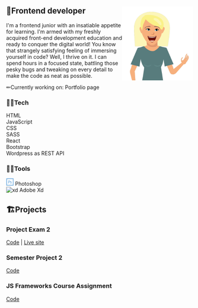 ## 👶Frontend developer <img src='gitme.png' alt='avatar' height='200' style='float: right'/> 
I'm a frontend junior with an insatiable appetite for learning. I'm armed with my freshly acquired front-end development education and ready to conquer the digital world! You know that strangely satisfying feeling of immersing yourself in code? Well, I thrive on it. I can spend hours in a focused state, battling those pesky bugs and tweaking on every detail to make the code as neat as possible.

✏Currently working on: Portfolio page


### 👩‍💻Tech
HTML <br/>
JavaScript <br/>
CSS <br/>
SASS <br/>
React <br/>
Bootstrap <br/>
Wordpress as REST API

### 👩‍🔧Tools 
<img src="https://raw.githubusercontent.com/devicons/devicon/master/icons/photoshop/photoshop-line.svg" alt="photoshop" width="20" height="20"/> Photoshop <br/>
<img src="https://cdn.worldvectorlogo.com/logos/adobe-xd.svg" alt="xd" width="20" height="20"/> Adobe Xd

## 🏗Projects

### Project Exam 2
[Code](https://github.com/vildehalvorsen/project-exam-2/) | [Live site](https://hwuapp.netlify.com/)

### Semester Project 2
[Code](https://github.com/vildehalvorsen/semester-project-2)

### JS Frameworks Course Assignment
[Code](https://github.com/vildehalvorsen/js-frameworks-ca)

